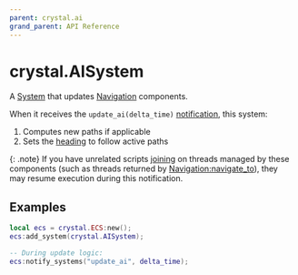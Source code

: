 ```yaml
---
parent: crystal.ai
grand_parent: API Reference
---
```


# crystal.AISystem

A [System](/crystal/api/ecs/system) that updates [Navigation](navigation) components.

When it receives the `update_ai(delta_time)` [notification](/crystal/api/ecs/ecs_notify_systems), this system:

1. Computes new paths if applicable
2. Sets the [heading](/crystal/api/physics/movement_set_heading) to follow active paths

{: .note}
If you have unrelated scripts [joining](/crystal/api/script/thread_join) on threads managed by these components (such as threads returned by [Navigation:navigate_to](navigation_navigate_to)), they may resume execution during this notification.

## Examples

```lua
local ecs = crystal.ECS:new();
ecs:add_system(crystal.AISystem);

-- During update logic:
ecs:notify_systems("update_ai", delta_time);
```
